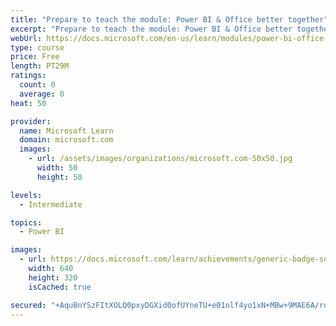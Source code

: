 ```yaml
---
title: "Prepare to teach the module: Power BI & Office better together"
excerpt: "Prepare to teach the module: Power BI & Office better together"
webUrl: https://docs.microsoft.com/en-us/learn/modules/power-bi-office-better-together/
type: course
price: Free
length: PT29M
ratings:
  count: 0
  average: 0
heat: 50

provider:
  name: Microsoft Learn
  domain: microsoft.com
  images:
    - url: /assets/images/organizations/microsoft.com-50x50.jpg
      width: 50
      height: 50

levels:
  - Intermediate

topics:
  - Power BI

images:
  - url: https://docs.microsoft.com/learn/achievements/generic-badge-social.png
    width: 640
    height: 320
    isCached: true

secured: "+AquBnYSzFItXOLQ0pxyDGXid0ofUYneTU+e01nlf4yo1xN+MBw+9MAE6A/rdTrYDhi3LHnobWMjR3bDtcv9X3MKvJA38QNEJKMS+eqcmFJpsYao/pXQ5jwnev13sPEzw22QS57oRbSNXi4CY/qZWxiMu/Dh2w3ra9eIas9dTuCGWLKXOU1OroNsV+1DV9IMX9oCuQRpYzPdRw7iTOhr4P9USVYXtLvIuIeE3877rAF6f9VzzyP4oqObYTpX9anqj+oA+8xbqm1asyfjCOlIGlqS5cG7uYLVoDUw+RWoPLmjeevtlQmx+CIRLKPw2OGIiwTgZWhwhCTNwf1YNCd9jFAfV002Nt31jdqoNxJNMbKvE2ft4R3KriQECHzfAwqgGb3yssnWcl2QN8Po/+JSZQ==;IU/e59u7atnhqBS0YHbVgw=="
---
```


